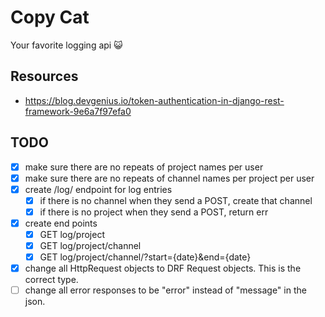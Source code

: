 # Copy Cat
Your favorite logging api 😺

## Resources
- https://blog.devgenius.io/token-authentication-in-django-rest-framework-9e6a7f97efa0

## TODO

- [x] make sure there are no repeats of project names per user
- [x] make sure there are no repeats of channel names per project per user
- [x] create /log/ endpoint for log entries
    - [x] if there is no channel when they send a POST, create that channel
    - [x] if there is no project when they send a POST, return err
- [x] create end points
    - [x] GET log/project
    - [x] GET log/project/channel
    - [x] GET log/project/channel/?start={date}&end={date}
- [x] change all HttpRequest objects to DRF Request objects. This is the correct type.
- [ ] change all error responses to be "error" instead of "message" in the json.
